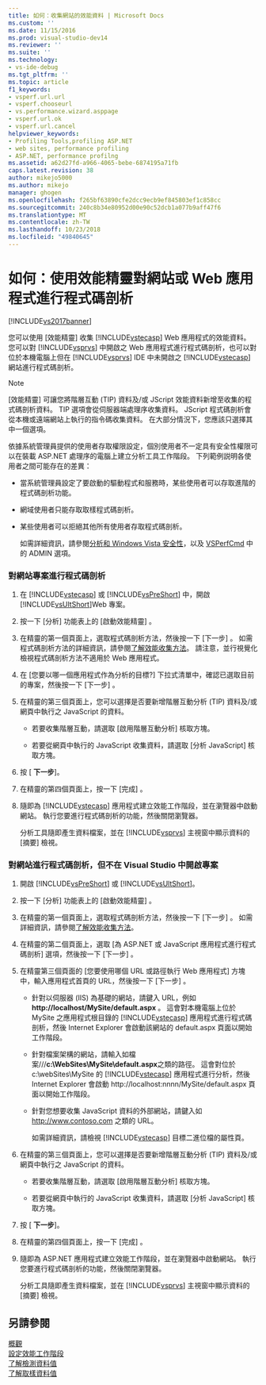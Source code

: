 ```yaml
---
title: 如何：收集網站的效能資料 | Microsoft Docs
ms.custom: ''
ms.date: 11/15/2016
ms.prod: visual-studio-dev14
ms.reviewer: ''
ms.suite: ''
ms.technology:
- vs-ide-debug
ms.tgt_pltfrm: ''
ms.topic: article
f1_keywords:
- vsperf.url.url
- vsperf.chooseurl
- vs.performance.wizard.asppage
- vsperf.url.ok
- vsperf.url.cancel
helpviewer_keywords:
- Profiling Tools,profiling ASP.NET
- web sites, performance profiling
- ASP.NET, performance profilng
ms.assetid: a62d27fd-a966-4065-bebe-6874195a71fb
caps.latest.revision: 38
author: mikejo5000
ms.author: mikejo
manager: ghogen
ms.openlocfilehash: f265bf63890cfe2dcc9ecb9ef845803ef1c858cc
ms.sourcegitcommit: 240c8b34e80952d00e90c52dcb1a077b9aff47f6
ms.translationtype: MT
ms.contentlocale: zh-TW
ms.lasthandoff: 10/23/2018
ms.locfileid: "49840645"
---
```

# <a name="how-to-collect-performance-data-for-a-web-site"></a>如何：使用效能精靈對網站或 Web 應用程式進行程式碼剖析
[!INCLUDE[vs2017banner](../includes/vs2017banner.md)]

您可以使用 [效能精靈] 收集 [!INCLUDE[vstecasp](../includes/vstecasp-md.md)] Web 應用程式的效能資料。 您可以對 [!INCLUDE[vsprvs](../includes/vsprvs-md.md)] 中開啟之 Web 應用程式進行程式碼剖析，也可以對位於本機電腦上但在 [!INCLUDE[vsprvs](../includes/vsprvs-md.md)] IDE 中未開啟之 [!INCLUDE[vstecasp](../includes/vstecasp-md.md)] 網站進行程式碼剖析。  
  
> [!NOTE]
>  [效能精靈]  可讓您將階層互動 (TIP) 資料及/或 JScript 效能資料新增至收集的程式碼剖析資料。 TIP 選項會從伺服器端處理序收集資料。 JScript 程式碼剖析會從本機或遠端網站上執行的指令碼收集資料。 在大部分情況下，您應該只選擇其中一個選項。  
  
 依據系統管理員提供的使用者存取權限設定，個別使用者不一定具有安全性權限可以在裝載 ASP.NET 處理序的電腦上建立分析工具工作階段。 下列範例説明各使用者之間可能存在的差異：  
  
- 當系統管理員設定了要啟動的驅動程式和服務時，某些使用者可以存取進階的程式碼剖析功能。  
  
- 網域使用者只能存取取樣程式碼剖析。  
  
- 某些使用者可以拒絕其他所有使用者存取程式碼剖析。  
  
  如需詳細資訊，請參閱[分析和 Windows Vista 安全性](../profiling/profiling-and-windows-vista-security.md)，以及 [VSPerfCmd](../profiling/vsperfcmd.md) 中的 ADMIN 選項。  
  
### <a name="to-profile-a-web-site-project"></a>對網站專案進行程式碼剖析  
  
1.  在 [!INCLUDE[vstecasp](../includes/vstecasp-md.md)] 或 [!INCLUDE[vsPreShort](../includes/vspreshort-md.md)] 中，開啟 [!INCLUDE[vsUltShort](../includes/vsultshort-md.md)]Web 專案。  
  
2.  按一下 [分析]  功能表上的 [啟動效能精靈] 。  
  
3.  在精靈的第一個頁面上，選取程式碼剖析方法，然後按一下 [下一步] 。 如需程式碼剖析方法的詳細資訊，請參閱[了解效能收集方法](../profiling/understanding-performance-collection-methods.md)。 請注意，並行視覺化檢視程式碼剖析方法不適用於 Web 應用程式。  
  
4.  在 [您要以哪一個應用程式作為分析的目標?]  下拉式清單中，確認已選取目前的專案，然後按一下 [下一步] 。  
  
5.  在精靈的第三個頁面上，您可以選擇是否要新增階層互動分析 (TIP) 資料及/或網頁中執行之 JavaScript 的資料。  
  
    -   若要收集階層互動，請選取 [啟用階層互動分析]  核取方塊。  
  
    -   若要從網頁中執行的 JavaScript 收集資料，請選取 [分析 JavaScript]  核取方塊。  
  
6.  按 [ **下一步**]。  
  
7.  在精靈的第四個頁面上，按一下 [完成] 。  
  
8.  隨即為 [!INCLUDE[vstecasp](../includes/vstecasp-md.md)] 應用程式建立效能工作階段，並在瀏覽器中啟動網站。 執行您要進行程式碼剖析的功能，然後關閉瀏覽器。  
  
     分析工具隨即產生資料檔案，並在 [!INCLUDE[vsprvs](../includes/vsprvs-md.md)] 主視窗中顯示資料的 [摘要] 檢視。  
  
### <a name="to-profile-a-web-site-without-opening-a-project-in-visual-studio"></a>對網站進行程式碼剖析，但不在 Visual Studio 中開啟專案  
  
1. 開啟 [!INCLUDE[vsPreShort](../includes/vspreshort-md.md)] 或 [!INCLUDE[vsUltShort](../includes/vsultshort-md.md)]。  
  
2. 按一下 [分析]  功能表上的 [啟動效能精靈] 。  
  
3. 在精靈的第一個頁面上，選取程式碼剖析方法，然後按一下 [下一步] 。 如需詳細資訊，請參閱[了解效能收集方法](../profiling/understanding-performance-collection-methods.md)。  
  
4. 在精靈的第二個頁面上，選取 [為 ASP.NET 或 JavaScript 應用程式進行程式碼剖析]  選項，然後按一下 [下一步] 。  
  
5. 在精靈第三個頁面的 [您要使用哪個 URL 或路徑執行 Web 應用程式]  方塊中，輸入應用程式首頁的 URL，然後按一下 [下一步] 。  
  
   - 針對以伺服器 (IIS) 為基礎的網站，請鍵入 URL，例如 **http://localhost/MySite/default.aspx** 。 這會對本機電腦上位於 MySite 之應用程式根目錄的 [!INCLUDE[vstecasp](../includes/vstecasp-md.md)] 應用程式進行程式碼剖析，然後 Internet Explorer 會啟動該網站的 default.aspx 頁面以開始工作階段。  
  
   - 針對檔案架構的網站，請輸入如檔案///**c:\WebSites\MySite\default.aspx**之類的路徑。 這會對位於 c:\webSites\MySite 的 [!INCLUDE[vstecasp](../includes/vstecasp-md.md)] 應用程式進行分析，然後 Internet Explorer 會啟動 http://localhost:nnnn/MySite/default.aspx 頁面以開始工作階段。  
  
   - 針對您想要收集 JavaScript 資料的外部網站，請鍵入如 http://www.contoso.com 之類的 URL。  
  
     如需詳細資訊，請檢視 [!INCLUDE[vstecasp](../includes/vstecasp-md.md)] 目標二進位檔的屬性頁。  
  
6. 在精靈的第三個頁面上，您可以選擇是否要新增階層互動分析 (TIP) 資料及/或網頁中執行之 JavaScript 的資料。  
  
   -   若要收集階層互動，請選取 [啟用階層互動分析]  核取方塊。  
  
   -   若要從網頁中執行的 JavaScript 收集資料，請選取 [分析 JavaScript]  核取方塊。  
  
7. 按 [ **下一步**]。  
  
8. 在精靈的第四個頁面上，按一下 [完成] 。  
  
9. 隨即為 ASP.NET 應用程式建立效能工作階段，並在瀏覽器中啟動網站。 執行您要進行程式碼剖析的功能，然後關閉瀏覽器。  
  
     分析工具隨即產生資料檔案，並在 [!INCLUDE[vsprvs](../includes/vsprvs-md.md)] 主視窗中顯示資料的 [摘要] 檢視。  
  
## <a name="see-also"></a>另請參閱  
 [概觀](../profiling/overviews-performance-tools.md)   
 [設定效能工作階段](../profiling/configuring-performance-sessions.md)   
 [了解檢測資料值](../profiling/understanding-instrumentation-data-values.md)   
 [了解取樣資料值](../profiling/understanding-sampling-data-values.md)



